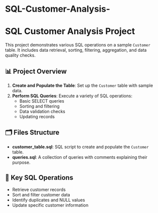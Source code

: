 # SQL-Customer-Analysis-
# SQL Customer Analysis Project

This project demonstrates various SQL operations on a sample `Customer` table. It includes data retrieval, sorting, filtering, aggregation, and data quality checks.

## 📊 Project Overview
1. **Create and Populate the Table**: Set up the `Customer` table with sample data.
2. **Perform SQL Queries**: Execute a variety of SQL operations:
   - Basic SELECT queries
   - Sorting and filtering
   - Data validation checks
   - Updating records

## 🗂️ Files Structure
- **customer_table.sql**: SQL script to create and populate the `Customer` table.
- **queries.sql**: A collection of queries with comments explaining their purpose.

## 📌 Key SQL Operations
- Retrieve customer records
- Sort and filter customer data
- Identify duplicates and NULL values
- Update specific customer information


   
